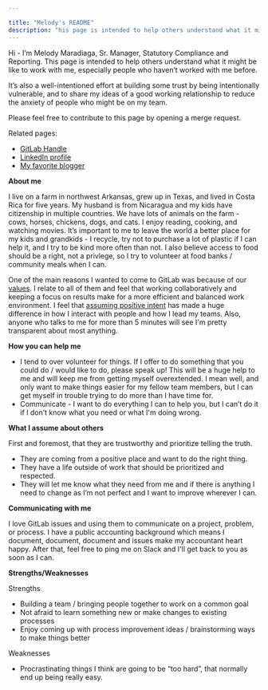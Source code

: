 ```yaml
---

title: "Melody's README"
description: "his page is intended to help others understand what it might be like to work with Melody Maradiaga, Sr. Manager, Statutory Compliance and Reporting"
---
```


Hi - I’m Melody Maradiaga, Sr. Manager, Statutory Compliance and Reporting. This page is intended to help others understand what it might be like to work with me, especially people who haven’t worked with me before.

It’s also a well-intentioned effort at building some trust by being intentionally vulnerable, and to share my ideas of a good working relationship to reduce the anxiety of people who might be on my team.

Please feel free to contribute to this page by opening a merge request.

Related pages:

- [GitLab Handle](https://gitlab.com/mmaradiaga)
- [LinkedIn profile](https://www.linkedin.com/in/melodymaradiaga/)
- [My favorite blogger](https://bethwoolsey.com/)

**About me**

I live on a farm in northwest Arkansas, grew up in Texas, and lived in Costa Rica for five years.  My husband is from Nicaragua and my kids have citizenship in multiple countries.  We have lots of animals on the farm - cows, horses, chickens, dogs, and cats.  I enjoy reading, cooking, and watching movies.  It’s important to me to leave the world a better place for my kids and grandkids - I recycle, try not to purchase a lot of plastic if I can help it, and I try to be kind more often than not.  I also believe access to food should be a right, not a privlege, so I try to volunteer at food banks / community meals when I can.

One of the main reasons I wanted to come to GitLab was because of our [values](/handbook/values/).  I relate to all of them and feel that working collaboratively and keeping a focus on results make for a more efficient and balanced work environment.  I feel that [assuming positive intent](handbook.gitlab.com/handbook/values/#assume-positive-intent) has made a huge difference in how I interact with people and how I lead my teams.  Also, anyone who talks to me for more than 5 minutes will see I'm pretty transparent about most anything.

**How you can help me**

- I tend to over volunteer for things.  If I offer to do something that you could do / would like to do, please speak up!  This will be a huge help to me and will keep me from getting myself overextended.  I mean well, and only want to make things easier for my fellow team members, but I can get myself in trouble trying to do more than I have time for.
- Communicate - I want to do everything I can to help you, but I can’t do it if I don’t know what you need or what I'm doing wrong.

**What I assume about others**

First and foremost, that they are trustworthy and prioritize telling the truth.
- They are coming from a positive place and want to do the right thing.
- They have a life outside of work that should be prioritized and respected.
- They will let me know what they need from me and if there is anything I need to change as I’m not perfect and I want to improve wherever I can.

**Communicating with me**

I love GitLab issues and using them to communicate on a project, problem, or process.  I have a public accounting background which means I document, document, document and issues make my accountant heart happy.  After that, feel free to ping me on Slack and I'll get back to you as soon as I can.

**Strengths/Weaknesses**

Strengths

- Building a team / bringing people together to work on a common goal
- Not afraid to learn something new or make changes to existing processes
- Enjoy coming up with process improvement ideas / brainstorming ways to make things better

Weaknesses

- Procrastinating things I think are going to be “too hard”, that normally end up being really easy.
